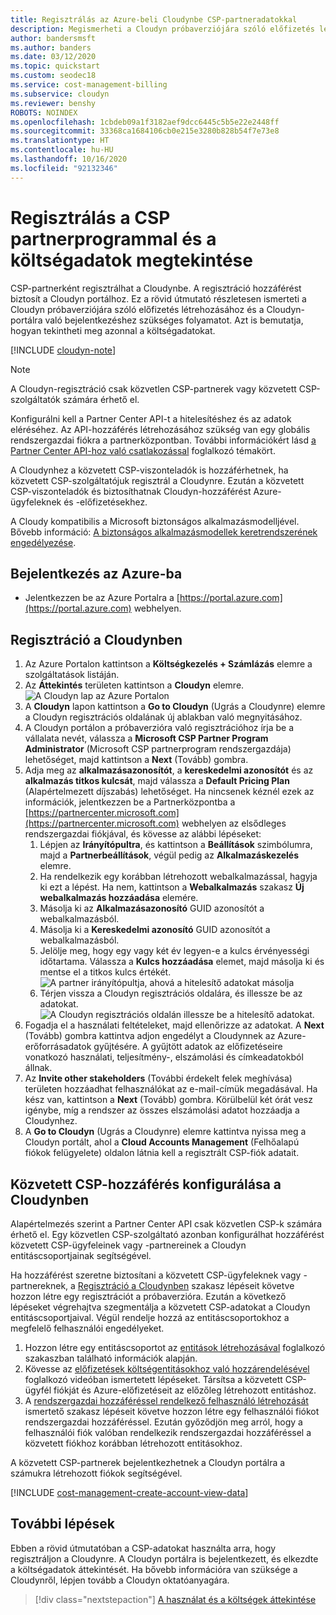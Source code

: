 ```yaml
---
title: Regisztrálás az Azure-beli Cloudynbe CSP-partneradatokkal
description: Megismerheti a Cloudyn próbaverziójára szóló előfizetés létrehozásához és a Cloudyn portálra való bejelentkezéshez szükséges folyamatot.
author: bandersmsft
ms.author: banders
ms.date: 03/12/2020
ms.topic: quickstart
ms.custom: seodec18
ms.service: cost-management-billing
ms.subservice: cloudyn
ms.reviewer: benshy
ROBOTS: NOINDEX
ms.openlocfilehash: 1cbdeb09a1f3182aef9dcc6445c5b5e22e2448ff
ms.sourcegitcommit: 33368ca1684106cb0e215e3280b828b54f7e73e8
ms.translationtype: HT
ms.contentlocale: hu-HU
ms.lasthandoff: 10/16/2020
ms.locfileid: "92132346"
---
```

# <a name="register-with-the-csp-partner-program-and-view-cost-data"></a>Regisztrálás a CSP partnerprogrammal és a költségadatok megtekintése

CSP-partnerként regisztrálhat a Cloudynbe. A regisztráció hozzáférést biztosít a Cloudyn portálhoz. Ez a rövid útmutató részletesen ismerteti a Cloudyn próbaverziójára szóló előfizetés létrehozásához és a Cloudyn-portálra való bejelentkezéshez szükséges folyamatot. Azt is bemutatja, hogyan tekintheti meg azonnal a költségadatokat.


[!INCLUDE [cloudyn-note](../../../includes/cloudyn-note.md)]

> [!NOTE]
>
> A Cloudyn-regisztráció csak közvetlen CSP-partnerek vagy közvetett CSP-szolgáltatók számára érhető el.
>
> Konfigurálni kell a Partner Center API-t a hitelesítéshez és az adatok eléréséhez. Az API-hozzáférés létrehozásához szükség van egy globális rendszergazdai fiókra a partnerközpontban.
> További információkért lásd [a Partner Center API-hoz való csatlakozással](/partner-center/develop/set-up-api-access-in-partner-center) foglalkozó témakört.
>
> A Cloudynhez a közvetett CSP-viszonteladók is hozzáférhetnek, ha közvetett CSP-szolgáltatójuk regisztrál a Cloudynre. Ezután a közvetett CSP-viszonteladók és biztosíthatnak Cloudyn-hozzáférést Azure-ügyfeleknek és -előfizetésekhez.
>
>A Cloudy kompatibilis a Microsoft biztonságos alkalmazásmodelljével. Bővebb információ: [A biztonságos alkalmazásmodellek keretrendszerének engedélyezése](/partner-center/develop/enable-secure-app-model).

## <a name="sign-in-to-azure"></a>Bejelentkezés az Azure-ba

- Jelentkezzen be az Azure Portalra a [https://portal.azure.com](https://portal.azure.com) webhelyen.

## <a name="register-with-cloudyn"></a>Regisztráció a Cloudynben

1. Az Azure Portalon kattintson a **Költségkezelés + Számlázás** elemre a szolgáltatások listáján.
2. Az **Áttekintés** területen kattintson a **Cloudyn** elemre.  
    ![A Cloudyn lap az Azure Portalon](./media/quick-register-csp/cost-mgt-billing-service.png)
3. A **Cloudyn** lapon kattintson a **Go to Cloudyn** (Ugrás a Cloudynre) elemre a Cloudyn regisztrációs oldalának új ablakban való megnyitásához.
4. A Cloudyn portálon a próbaverzióra való regisztrációhoz írja be a vállalata nevét, válassza a **Microsoft CSP Partner Program Administrator** (Microsoft CSP partnerprogram rendszergazdája) lehetőséget, majd kattintson a **Next** (Tovább) gombra.  
5. Adja meg az **alkalmazásazonosítót**, a **kereskedelmi azonosítót** és az **alkalmazás titkos kulcsát**, majd válassza a **Default Pricing Plan** (Alapértelmezett díjszabás) lehetőséget. Ha nincsenek kéznél ezek az információk, jelentkezzen be a Partnerközpontba a [https://partnercenter.microsoft.com](https://partnercenter.microsoft.com) webhelyen az elsődleges rendszergazdai fiókjával, és kövesse az alábbi lépéseket:
   1. Lépjen az **Irányítópultra**, és kattintson a **Beállítások** szimbólumra, majd a **Partnerbeállítások**, végül pedig az **Alkalmazáskezelés** elemre.
   2. Ha rendelkezik egy korábban létrehozott webalkalmazással, hagyja ki ezt a lépést. Ha nem, kattintson a **Webalkalmazás** szakasz **Új webalkalmazás hozzáadása** elemére.
   3. Másolja ki az **Alkalmazásazonosító** GUID azonosítót a webalkalmazásból.
   4. Másolja ki a **Kereskedelmi azonosító** GUID azonosítót a webalkalmazásból.
   5. Jelölje meg, hogy egy vagy két év legyen-e a kulcs érvényességi időtartama. Válassza a **Kulcs hozzáadása** elemet, majd másolja ki és mentse el a titkos kulcs értékét.  
    ![A partner irányítópultja, ahová a hitelesítő adatokat másolja](./media/quick-register-csp/csp-partner-center.png)
   6. Térjen vissza a Cloudyn regisztrációs oldalára, és illessze be az adatokat.  
      ![A Cloudyn regisztrációs oldalán illessze be a hitelesítő adatokat.](./media/quick-register-csp/csp-reg.png)
6. Fogadja el a használati feltételeket, majd ellenőrizze az adatokat. A **Next** (Tovább) gombra kattintva adjon engedélyt a Cloudynnek az Azure-erőforrásadatok gyűjtésére. A gyűjtött adatok az előfizetéseire vonatkozó használati, teljesítmény-, elszámolási és címkeadatokból állnak.  
7. Az **Invite other stakeholders** (További érdekelt felek meghívása) területen hozzáadhat felhasználókat az e-mail-címük megadásával. Ha kész van, kattintson a **Next** (Tovább) gombra. Körülbelül két órát vesz igénybe, míg a rendszer az összes elszámolási adatot hozzáadja a Cloudynhez.
8. A **Go to Cloudyn** (Ugrás a Cloudynre) elemre kattintva nyissa meg a Cloudyn portált, ahol a **Cloud Accounts Management** (Felhőalapú fiókok felügyelete) oldalon látnia kell a regisztrált CSP-fiók adatait.

## <a name="configure-indirect-csp-access-in-cloudyn"></a>Közvetett CSP-hozzáférés konfigurálása a Cloudynben

Alapértelmezés szerint a Partner Center API csak közvetlen CSP-k számára érhető el. Egy közvetlen CSP-szolgáltató azonban konfigurálhat hozzáférést közvetett CSP-ügyfeleinek vagy -partnereinek a Cloudyn entitáscsoportjainak segítségével.

Ha hozzáférést szeretne biztosítani a közvetett CSP-ügyfeleknek vagy -partnereknek, a [Regisztráció a Cloudynben](#register-with-cloudyn) szakasz lépéseit követve hozzon létre egy regisztrációt a próbaverzióra. Ezután a következő lépéseket végrehajtva szegmentálja a közvetett CSP-adatokat a Cloudyn entitáscsoportjaival. Végül rendelje hozzá az entitáscsoportokhoz a megfelelő felhasználói engedélyeket.

1. Hozzon létre egy entitáscsoportot az [entitások létrehozásával](tutorial-user-access.md#create-and-manage-entities) foglalkozó szakaszban található információk alapján.
2. Kövesse az [előfizetések költségentitásokhoz való hozzárendelésével](https://www.youtube.com/watch?v=d9uTWSdoQYo) foglalkozó videóban ismertetett lépéseket. Társítsa a közvetett CSP-ügyfél fiókját és Azure-előfizetéseit az előzőleg létrehozott entitáshoz.
3. A [rendszergazdai hozzáféréssel rendelkező felhasználó létrehozását](tutorial-user-access.md#create-a-user-with-admin-access) ismertető szakasz lépéseit követve hozzon létre egy felhasználói fiókot rendszergazdai hozzáféréssel. Ezután győződjön meg arról, hogy a felhasználói fiók valóban rendelkezik rendszergazdai hozzáféréssel a közvetett fiókhoz korábban létrehozott entitásokhoz.

A közvetett CSP-partnerek bejelentkezhetnek a Cloudyn portálra a számukra létrehozott fiókok segítségével.


[!INCLUDE [cost-management-create-account-view-data](../../../includes/cost-management-create-account-view-data.md)]

## <a name="next-steps"></a>További lépések

Ebben a rövid útmutatóban a CSP-adatokat használta arra, hogy regisztráljon a Cloudynre. A Cloudyn portálra is bejelentkezett, és elkezdte a költségadatok áttekintését. Ha bővebb információra van szüksége a Cloudynről, lépjen tovább a Cloudyn oktatóanyagára.

> [!div class="nextstepaction"]
> [A használat és a költségek áttekintése](tutorial-review-usage.md)